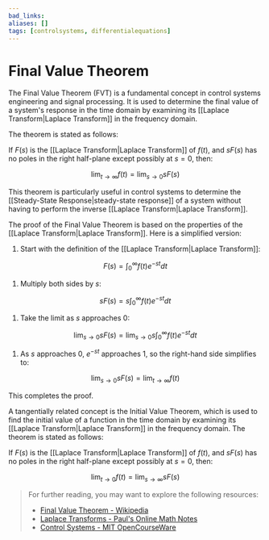 ```yaml
---
bad_links: 
aliases: []
tags: [controlsystems, differentialequations]
---
```

# Final Value Theorem

The Final Value Theorem (FVT) is a fundamental concept in control systems engineering and signal processing. It is used to determine the final value of a system's response in the time domain by examining its [[Laplace Transform|Laplace Transform]] in the frequency domain. 

The theorem is stated as follows:

If $F(s)$ is the [[Laplace Transform|Laplace Transform]] of $f(t)$, and $sF(s)$ has no poles in the right half-plane except possibly at $s=0$, then:

$$
\lim_{t \to \infty} f(t) = \lim_{s \to 0} sF(s)
$$

This theorem is particularly useful in control systems to determine the [[Steady-State Response|steady-state response]] of a system without having to perform the inverse [[Laplace Transform|Laplace Transform]].

The proof of the Final Value Theorem is based on the properties of the [[Laplace Transform|Laplace Transform]]. Here is a simplified version:

1. Start with the definition of the [[Laplace Transform|Laplace Transform]]:

$$
F(s) = \int_{0}^{\infty} f(t)e^{-st} dt
$$

1. Multiply both sides by $s$:

$$
sF(s) = s\int_{0}^{\infty} f(t)e^{-st} dt
$$

1. Take the limit as $s$ approaches $0$:

$$
\lim_{s \to 0} sF(s) = \lim_{s \to 0} s\int_{0}^{\infty} f(t)e^{-st} dt
$$

1. As $s$ approaches $0$, $e^{-st}$ approaches $1$, so the right-hand side simplifies to:

$$
\lim_{s \to 0} sF(s) = \lim_{t \to \infty} f(t)
$$

This completes the proof.

A tangentially related concept is the Initial Value Theorem, which is used to find the initial value of a function in the time domain by examining its [[Laplace Transform|Laplace Transform]] in the frequency domain. The theorem is stated as follows:

If $F(s)$ is the [[Laplace Transform|Laplace Transform]] of $f(t)$, and $sF(s)$ has no poles in the right half-plane except possibly at $s=0$, then:

$$
\lim_{t \to 0} f(t) = \lim_{s \to \infty} sF(s)
$$

> For further reading, you may want to explore the following resources:
> - [Final Value Theorem - Wikipedia](https://www.google.com/search?q=Final+Value+Theorem+Wikipedia)
> - [Laplace Transforms - Paul's Online Math Notes](https://www.google.com/search?q=Laplace+Transforms+Paul%27s+Online+Math+Notes)
> - [Control Systems - MIT OpenCourseWare](https://www.google.com/search?q=Control+Systems+MIT+OpenCourseWare)